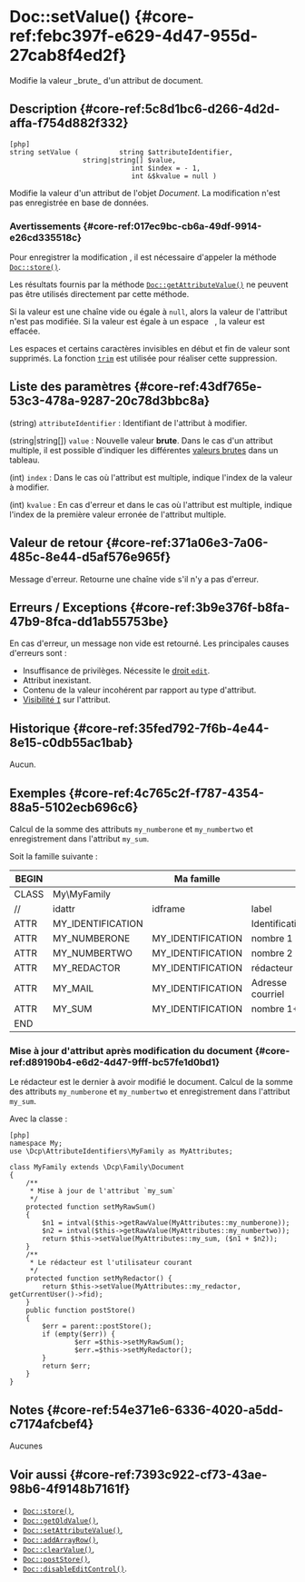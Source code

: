 # Doc::setValue() {#core-ref:febc397f-e629-4d47-955d-27cab8f4ed2f}

<div class="short-description" markdown="1">
Modifie la valeur _brute_ d'un attribut de document.
</div>


## Description {#core-ref:5c8d1bc6-d266-4d2d-affa-f754d882f332}

    [php]
    string setValue (          string $attributeIdentifier,
                      string|string[] $value,
                                  int $index = - 1,
                                  int &$kvalue = null )

Modifie la valeur d'un attribut de l'objet _Document_. La modification n'est pas
enregistrée en base de données.

### Avertissements {#core-ref:017ec9bc-cb6a-49df-9914-e26cd335518c}

Pour enregistrer la modification , il est nécessaire d'appeler la méthode
[`Doc::store()`][docstore].

Les résultats fournis par la méthode
[`Doc::getAttributeValue()`][docgetattrvalue] ne peuvent pas être utilisés
directement par cette méthode.

Si la valeur est une chaîne vide ou égale à `null`, alors la valeur de
l'attribut n'est pas modifiée. Si la valeur est égale à un espace ` `, la
valeur est effacée.

Les espaces et certains caractères invisibles en début et fin de valeur sont
supprimés. La fonction [`trim`][phptrim] est utilisée pour réaliser cette
suppression.


## Liste des paramètres {#core-ref:43df765e-53c3-478a-9287-20c78d3bbc8a}

(string) `attributeIdentifier`
:   Identifiant de l'attribut à modifier.

(string|string[]) `value` 
:   Nouvelle valeur **brute**. Dans le cas d'un attribut multiple, il est
    possible d'indiquer les différentes [valeurs brutes][rawvalue] dans un
    tableau.

(int) `index`
:   Dans le cas où l'attribut est multiple, indique l'index de la valeur à
    modifier.

(int) `kvalue`
:   En cas d'erreur et dans le cas où l'attribut est multiple, indique l'index
    de la première valeur erronée de l'attribut multiple.


## Valeur de retour {#core-ref:371a06e3-7a06-485c-8e44-d5af576e965f}

Message d'erreur. Retourne une chaîne vide s'il n'y a pas d'erreur.

## Erreurs / Exceptions {#core-ref:3b9e376f-b8fa-47b9-8fca-dd1ab55753be}

En cas d'erreur, un message non vide est retourné.
Les principales causes d'erreurs sont :

*   Insuffisance de privilèges. Nécessite le [droit `edit`][profdoc].
*   Attribut inexistant.
*   Contenu de la valeur incohérent par rapport au type d'attribut.
*   [Visibilité `I`][visibility] sur l'attribut.

## Historique {#core-ref:35fed792-7f6b-4e44-8e15-c0db55ac1bab}

Aucun.

## Exemples {#core-ref:4c765c2f-f787-4354-88a5-5102ecb696c6}

Calcul de la somme des attributs `my_numberone` et `my_numbertwo` et
enregistrement dans l'attribut `my_sum`.

Soit la famille suivante :

| BEGIN |                   | Ma famille        |                  |     | MYFAMILY |         |     |     |   |         |     |
| ----- | ----------------- | ----------------- | ---------------- | --- | -------- | ------- | --- | --- | - | ------- | --- |
| CLASS | My\MyFamily       |                   |                  |     |          |         |     |     |   |         |     |
| //    | idattr            | idframe           | label            | T   | A        | type    | ord | vis | … | phpfunc |     |
| ATTR  | MY_IDENTIFICATION |                   | Identification   | N   | N        | frame   | 10  | W   |   |         |     |
| ATTR  | MY_NUMBERONE      | MY_IDENTIFICATION | nombre 1         | Y   | N        | int     | 20  | W   |   |         |     |
| ATTR  | MY_NUMBERTWO      | MY_IDENTIFICATION | nombre 2         | N   | N        | int     | 30  | W   |   |         |     |
| ATTR  | MY_REDACTOR       | MY_IDENTIFICATION | rédacteur        | N   | N        | account | 30  | R   |   |         |     |
| ATTR  | MY_MAIL           | MY_IDENTIFICATION | Adresse courriel | N   | N        | text    | 10  | R   |   |         |     |
| ATTR  | MY_SUM            | MY_IDENTIFICATION | nombre 1&plus;2  | N   | N        | int     | 30  | R   |   |         |     |
| END   |                   |                   |                  |     |          |         |     |     |   |         |     |


### Mise à jour d'attribut après modification du document {#core-ref:d89190b4-e6d2-4d47-9fff-bc57fe1d0bd1}

Le rédacteur est le dernier à avoir modifié le document.
Calcul de la somme des attributs `my_numberone` et `my_numbertwo` et
enregistrement dans l'attribut `my_sum`.

Avec la classe :

    [php]
    namespace My;
    use \Dcp\AttributeIdentifiers\MyFamily as MyAttributes;
    
    class MyFamily extends \Dcp\Family\Document
    {
        /**
         * Mise à jour de l'attribut `my_sum` 
         */
        protected function setMyRawSum()
        {
            $n1 = intval($this->getRawValue(MyAttributes::my_numberone));
            $n2 = intval($this->getRawValue(MyAttributes::my_numbertwo));
            return $this->setValue(MyAttributes::my_sum, ($n1 + $n2));
        }
        /**
         * Le rédacteur est l'utilisateur courant 
         */
        protected function setMyRedactor() {
            return $this->setValue(MyAttributes::my_redactor, getCurrentUser()->fid);
        }
        public function postStore()
        {
            $err = parent::postStore(); 
            if (empty($err)) {
                    $err =$this->setMyRawSum();
                    $err.=$this->setMyRedactor();
            }
            return $err;
        }
    }

## Notes {#core-ref:54e371e6-6336-4020-a5dd-c7174afcbef4}

Aucunes

## Voir aussi {#core-ref:7393c922-cf73-43ae-98b6-4f9148b7161f}

*   [`Doc::store()`][docstore],
*   [`Doc::getOldValue()`][docgetoldvalue],
*   [`Doc::setAttributeValue()`][docsetattrvalue],
*   [`Doc::addArrayRow()`][docaddarrayrow],
*   [`Doc::clearValue()`][docclearValue],
*   [`Doc::postStore()`][docpoststore],
*   [`Doc::disableEditControl()`][disableeditcontrol].

<!-- links -->
[docstore]:         #core-ref:b8540d13-ece6-4e9e-9b72-6a56bca9da12
[docpoststore]:     #core-ref:99520a31-0aef-4bc6-b20a-114737059d17 "Hameçon Doc::postStore()"
[docgetoldvalue]:   #core-ref:dccf7c64-8f4f-4c4a-8d0d-79b21b924848
[profdoc]:          #core-ref:f1575705-10e8-4bf2-83b3-4c0b5bfb77cf
[rawvalue]:         #core-ref:6302d6cf-bbd1-43ec-a74c-2537581d051c
[docgetattrvalue]:  #core-ref:e4a8d6ff-7229-4105-81c4-94773ac24dfd
[docsetattrvalue]:  #core-ref:1e766800-b2e1-462b-9793-b0261ede8677
[docclearValue]:    #core-ref:30b0592f-f0cd-498f-bc5f-301891c297e0
[docaddarrayrow]:   #core-ref:d75110cb-24f6-4810-9b62-45ce6fd99e70
[phptrim]:          http://www.php.net/manual/fr/function.trim.php "fonction trim sur le site php.net"
[disableeditcontrol]: #core-ref:b9844f4b-3e5c-4bbe-98ae-e71a4ba17239
[visibility]:       #core-ref:3e67d45e-1fed-446d-82b5-ba941addc7e8